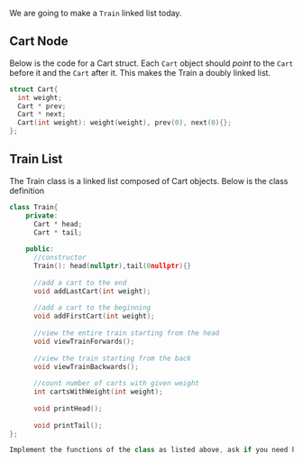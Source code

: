 We are going to make a `Train` linked list today.

Cart Node
---

Below is the code for a Cart struct.
Each `Cart` object should *point* to the `Cart` before it and the `Cart` after it.
This makes the Train a doubly linked list.

```c++
struct Cart{
  int weight;
  Cart * prev;
  Cart * next;
  Cart(int weight): weight(weight), prev(0), next(0){};
};
```

Train List
---
The Train class is a linked list composed of Cart objects.
Below is the class definition

```c++
class Train{
    private:
      Cart * head;
      Cart * tail;
    
    public:
      //constructor
      Train(): head(nullptr),tail(0nullptr){}
      
      //add a cart to the end
      void addLastCart(int weight);
    
      //add a cart to the beginning
      void addFirstCart(int weight);
    
      //view the entire train starting from the head
      void viewTrainForwards();
    
      //view the train starting from the back
      void viewTrainBackwards();
    
      //count number of carts with given weight
      int cartsWithWeight(int weight);
    
      void printHead();
      
      void printTail();
};

Implement the functions of the class as listed above, ask if you need help :)
```

